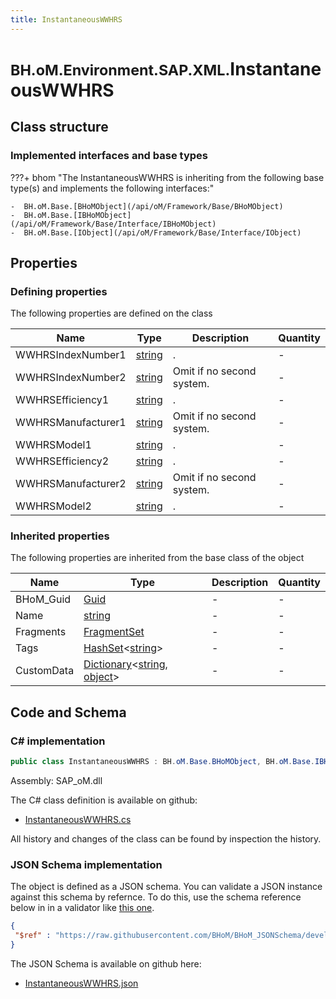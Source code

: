 ```yaml
---
title: InstantaneousWWHRS
---
```


# <small>BH.oM.Environment.SAP.XML.</small>**InstantaneousWWHRS**



## Class structure

### Implemented interfaces and base types

???+ bhom "The InstantaneousWWHRS is inheriting from the following base type(s) and implements the following interfaces:"

    -  BH.oM.Base.[BHoMObject](/api/oM/Framework/Base/BHoMObject)
    -  BH.oM.Base.[IBHoMObject](/api/oM/Framework/Base/Interface/IBHoMObject)
    -  BH.oM.Base.[IObject](/api/oM/Framework/Base/Interface/IObject)


## Properties



### Defining properties

The following properties are defined on the class

| Name             | Type             | Description      | Quantity         |
|------------------|------------------|------------------|------------------|
| WWHRSIndexNumber1 | [string](https://learn.microsoft.com/en-us/dotnet/api/System.String?view=netstandard-2.0) | . | - |
| WWHRSIndexNumber2 | [string](https://learn.microsoft.com/en-us/dotnet/api/System.String?view=netstandard-2.0) | Omit if no second system. | - |
| WWHRSEfficiency1 | [string](https://learn.microsoft.com/en-us/dotnet/api/System.String?view=netstandard-2.0) | . | - |
| WWHRSManufacturer1 | [string](https://learn.microsoft.com/en-us/dotnet/api/System.String?view=netstandard-2.0) | Omit if no second system. | - |
| WWHRSModel1 | [string](https://learn.microsoft.com/en-us/dotnet/api/System.String?view=netstandard-2.0) | . | - |
| WWHRSEfficiency2 | [string](https://learn.microsoft.com/en-us/dotnet/api/System.String?view=netstandard-2.0) | . | - |
| WWHRSManufacturer2 | [string](https://learn.microsoft.com/en-us/dotnet/api/System.String?view=netstandard-2.0) | Omit if no second system. | - |
| WWHRSModel2 | [string](https://learn.microsoft.com/en-us/dotnet/api/System.String?view=netstandard-2.0) | . | - |


### Inherited properties
The following properties are inherited from the base class of the object

| Name             | Type             | Description      | Quantity         |
|------------------|------------------|------------------|------------------|
| BHoM_Guid | [Guid](https://learn.microsoft.com/en-us/dotnet/api/System.Guid?view=netstandard-2.0) | - | - |
| Name | [string](https://learn.microsoft.com/en-us/dotnet/api/System.String?view=netstandard-2.0) | - | - |
| Fragments | [FragmentSet](/api/oM/Framework/Base/FragmentSet) | - | - |
| Tags | [HashSet](https://learn.microsoft.com/en-us/dotnet/api/System.Collections.Generic.HashSet-1?view=netstandard-2.0)&lt;[string](https://learn.microsoft.com/en-us/dotnet/api/System.String?view=netstandard-2.0)&gt; | - | - |
| CustomData | [Dictionary](https://learn.microsoft.com/en-us/dotnet/api/System.Collections.Generic.Dictionary-2?view=netstandard-2.0)&lt;[string](https://learn.microsoft.com/en-us/dotnet/api/System.String?view=netstandard-2.0), [object](https://learn.microsoft.com/en-us/dotnet/api/System.Object?view=netstandard-2.0)&gt; | - | - |


## Code and Schema

### C# implementation

``` C# title="C#"
public class InstantaneousWWHRS : BH.oM.Base.BHoMObject, BH.oM.Base.IBHoMObject, BH.oM.Base.IObject
```

Assembly: SAP_oM.dll

The C# class definition is available on github:

- [InstantaneousWWHRS.cs](https://github.com/BHoM/SAP_Toolkit/blob/develop/SAP_oM/XML\InstantaneousWWHRS.cs)

All history and changes of the class can be found by inspection the history.
### JSON Schema implementation

The object is defined as a JSON schema. You can validate a JSON instance against this schema by refernce. To do this, use the schema reference below in in a validator like [this one](https://www.jsonschemavalidator.net/).

``` json title="JSON Schema"
{
 "$ref" : "https://raw.githubusercontent.com/BHoM/BHoM_JSONSchema/develop/SAP_oM/SAP/XML/InstantaneousWWHRS.json"
}
```

The JSON Schema is available on github here:

- [InstantaneousWWHRS.json](https://github.com/BHoM/BHoM_JSONSchema/blob/develop/SAP_oM/SAP/XML/InstantaneousWWHRS.json)

